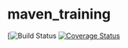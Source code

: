 # maven_training
[![Build Status](https://github.com/Alexi911/maven_training/actions/workflows/build.yml/badge.svg)
[![Coverage Status](https://codecov.io/gh/Alexi911/maven_training/branch/main/graph/badge.svg?token=HHKPC0BV9S)](https://codecov.io/gh/Alexi911/maven_training)
